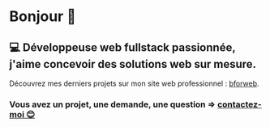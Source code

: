 # Bonjour 👋

## 💻 Développeuse web fullstack passionnée, j'aime concevoir des solutions web sur mesure.

Découvrez mes derniers projets sur mon site web professionnel : [bforweb](https://bforweb.fr).

### Vous avez un projet, une demande, une question => [contactez-moi 😊](mailto:alicemimouni@outlook.com)

